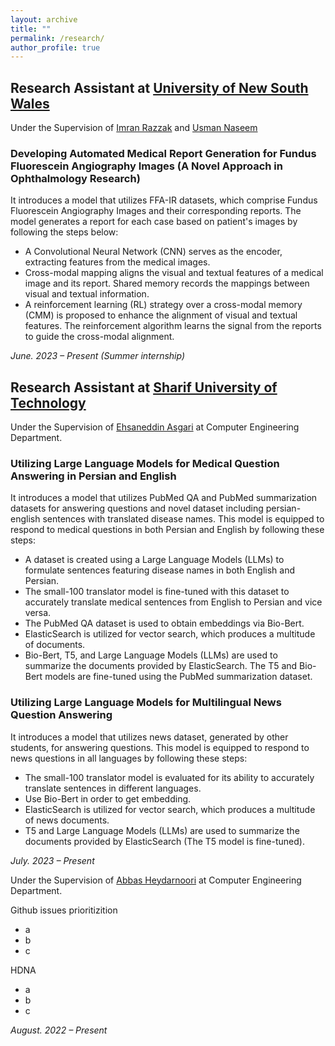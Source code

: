 ```yaml
---
layout: archive
title: ""
permalink: /research/
author_profile: true
---
```

## Research Assistant at [University of New South Wales](https://www.unsw.edu.au/)
Under the Supervision of  [Imran Razzak](https://scholar.google.com/citations?user=GlXI4N8AAAAJ&hl=en) and [Usman Naseem](https://scholar.google.com/citations?user=61Ou1P8AAAAJ&hl=en)

### Developing Automated Medical Report Generation for Fundus Fluorescein Angiography Images (A Novel Approach in Ophthalmology Research)
It introduces a model that utilizes FFA-IR datasets, which comprise Fundus Fluorescein Angiography Images and their corresponding reports. The model generates a report for each case based on patient's images by following the steps below:

- A Convolutional Neural Network (CNN) serves as the encoder, extracting features from the medical images.
- Cross-modal mapping aligns the visual and textual features of a medical image and its report. Shared memory records the mappings between visual and textual information.
- A reinforcement learning (RL) strategy over a cross-modal memory (CMM) is proposed to enhance the alignment of visual and textual features. The reinforcement algorithm learns the signal from the reports to guide the cross-modal alignment.

*June. 2023 – Present (Summer internship)*

## Research Assistant at [Sharif University of Technology](https://aut.ac.ir/)
Under the Supervision of  [Ehsaneddin Asgari](https://scholar.google.com/citations?user=lIVvIFsAAAAJ&hl=en) at Computer Engineering Department.

### Utilizing Large Language Models for Medical Question Answering in Persian and English
It introduces a model that utilizes PubMed QA and PubMed summarization datasets for answering questions and novel dataset including persian-english sentences with translated disease names. This model is equipped to respond to medical questions in both Persian and English by following these steps:
- A dataset is created using a Large Language Models (LLMs) to formulate sentences featuring disease names in both English and Persian.
- The small-100 translator model is fine-tuned with this dataset to accurately translate medical sentences from English to Persian and vice versa.
- The PubMed QA dataset is used to obtain embeddings via Bio-Bert.
- ElasticSearch is utilized for vector search, which produces a multitude of documents.
- Bio-Bert, T5, and Large Language Models (LLMs) are used to summarize the documents provided by ElasticSearch. The T5 and Bio-Bert models are fine-tuned using the PubMed summarization dataset.

### Utilizing Large Language Models for Multilingual News Question Answering
It introduces a model that utilizes news dataset, generated by other students, for answering questions. This model is equipped to respond to news questions in all languages by following these steps:
- The small-100 translator model is evaluated for its ability to accurately translate sentences in different languages.
- Use Bio-Bert in order to get embedding.
- ElasticSearch is utilized for vector search, which produces a multitude of news documents.
- T5 and Large Language Models (LLMs) are used to summarize the documents provided by ElasticSearch (The T5 model is fine-tuned).
  
*July. 2023 – Present*

Under the Supervision of  [Abbas Heydarnoori](https://scholar.google.com/citations?user=s5vgK3kAAAAJ&hl=en) at Computer Engineering Department.

Github issues prioritizition
- a
- b
- c

HDNA
- a
- b
- c
  
*August. 2022 – Present*

